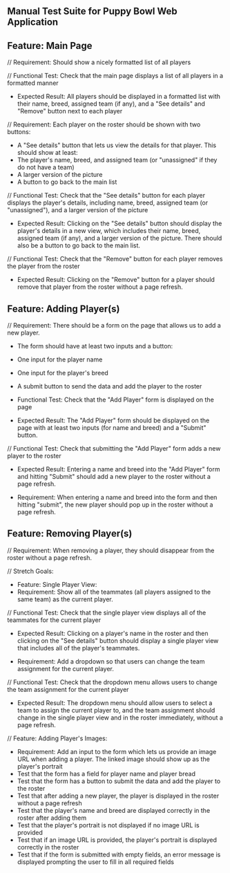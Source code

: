 ## Manual Test Suite for Puppy Bowl Web Application </br>

## Feature: Main Page </br>
// Requirement: Should show a nicely formatted list of all players </br>

// Functional Test: Check that the main page displays a list of all players in a formatted manner </br>
- Expected Result: All players should be displayed in a formatted list with their name, breed, assigned team (if any), and a "See details" and "Remove" button next to each player </br>

// Requirement: Each player on the roster should be shown with two buttons: </br>
- A "See details" button that lets us view the details for that player. This should show at least: </br>
- The player's name, breed, and assigned team (or "unassigned" if they do not have a team) </br>
- A larger version of the picture </br>
- A button to go back to the main list </br>

// Functional Test: Check that the "See details" button for each player displays the player's details, including name, breed, assigned team (or "unassigned"), and a larger version of the picture </br>
- Expected Result: Clicking on the "See details" button should display the player's details in a new view, which includes their name, breed, assigned team (if any), and a larger version of the picture. There should also be a button to go back to the main list. </br>

// Functional Test: Check that the "Remove" button for each player removes the player from the roster </br>
- Expected Result: Clicking on the "Remove" button for a player should remove that player from the roster without a page refresh. </br>

## Feature: Adding Player(s) </br>
// Requirement: There should be a form on the page that allows us to add a new player. </br>
- The form should have at least two inputs and a button: </br>
- One input for the player name </br>
- One input for the player's breed </br>
- A submit button to send the data and add the player to the roster </br>

- Functional Test: Check that the "Add Player" form is displayed on the page </br>
- Expected Result: The "Add Player" form should be displayed on the page with at least two inputs (for name and breed) and a "Submit" button. </br>

// Functional Test: Check that submitting the "Add Player" form adds a new player to the roster </br>
- Expected Result: Entering a name and breed into the "Add Player" form and hitting "Submit" should add a new player to the roster without a page refresh. </br>

- Requirement: When entering a name and breed into the form and then hitting "submit", the new player should pop up in the roster without a page refresh. </br>

## Feature: Removing Player(s) </br>
// Requirement: When removing a player, they should disappear from the roster without a page refresh. </br>

// Stretch Goals: </br>
- Feature: Single Player View: </br>
- Requirement: Show all of the teammates (all players assigned to the same team) as the current player. </br>

// Functional Test: Check that the single player view displays all of the teammates for the current player </br>
- Expected Result: Clicking on a player's name in the roster and then clicking on the "See details" button should display a single player view that includes all of the player's teammates. </br>

- Requirement: Add a dropdown so that users can change the team assignment for the current player. </br>

// Functional Test: Check that the dropdown menu allows users to change the team assignment for the current player </br>
- Expected Result: The dropdown menu should allow users to select a team to assign the current player to, and the team assignment should change in the single player view and in the roster immediately, without a page refresh. </br>

// Feature: Adding Player's Images: </br>
- Requirement: Add an input to the form which lets us provide an image URL when adding a player. The linked image should show up as the player's portrait </br>
- Test that the form has a field for player name and player bread </br>
- Test that the form has a button to submit the data and add the player to the roster </br>
- Test that after adding a new player, the player is displayed in the roster without a page refresh </br>
- Test that the player's name and breed are displayed correctly in the roster after adding them </br>
- Test that the player's portrait is not displayed if no image URL is provided </br>
- Test that if an image URL is provided, the player's portrait is displayed correctly in the roster </br>
- Test that if the form is submitted with empty fields, an error message is displayed prompting the user to fill in all required fields </br>